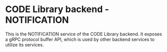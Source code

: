 # CODE Library backend - NOTIFICATION

This is the NOTIFICATION service of the CODE Library backend.
It exposes a gRPC protocol buffer API, which is used by other backend services to utilize its services.
